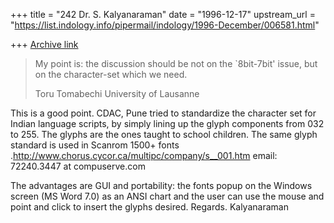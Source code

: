 +++
title = "242 Dr. S. Kalyanaraman"
date = "1996-12-17"
upstream_url = "https://list.indology.info/pipermail/indology/1996-December/006581.html"

+++
[Archive link](https://list.indology.info/pipermail/indology/1996-December/006581.html)

> My point is: the
>discussion should be not on the `8bit-7bit' issue, but on the
>character-set which we need.
>
>Toru Tomabechi
>University of Lausanne

This is a good point. CDAC, Pune tried to standardize the character set for
Indian
language scripts, by simply lining up the glyph components from 032 to 255.
The glyphs
are the ones taught to school children. The same glyph standard is used
in Scanrom 1500+  fonts .http://www.chorus.cycor.ca/multipc/company/s__001.htm
email: 72240.3447 at compuserve.com

The advantages are GUI and portability: the fonts popup on the Windows
screen (MS Word 7.0)
as an ANSI chart and the user can use the mouse and point and click to insert
the glyphs desired. 
Regards. Kalyanaraman





